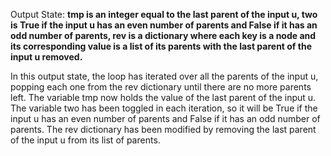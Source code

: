Output State: **tmp is an integer equal to the last parent of the input u, two is True if the input u has an even number of parents and False if it has an odd number of parents, rev is a dictionary where each key is a node and its corresponding value is a list of its parents with the last parent of the input u removed.**

In this output state, the loop has iterated over all the parents of the input u, popping each one from the rev dictionary until there are no more parents left. The variable tmp now holds the value of the last parent of the input u. The variable two has been toggled in each iteration, so it will be True if the input u has an even number of parents and False if it has an odd number of parents. The rev dictionary has been modified by removing the last parent of the input u from its list of parents.